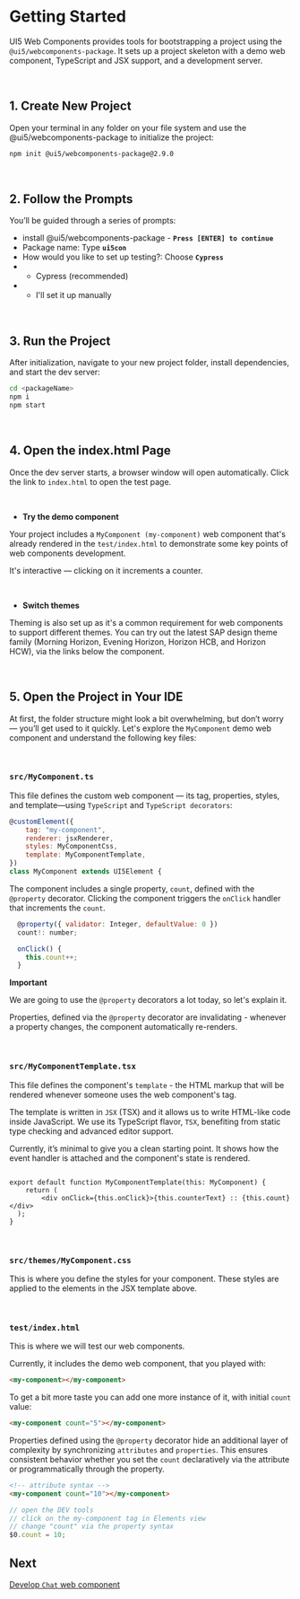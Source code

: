 # Getting Started

UI5 Web Components provides tools for bootstrapping a project using the `@ui5/webcomponents-package`. It sets up a project skeleton with a demo web component, TypeScript and JSX support, and a development server.

<br>

## 1. Create New Project

Open your terminal in any folder on your file system
and use the @ui5/webcomponents-package to initialize the project:


```sh
npm init @ui5/webcomponents-package@2.9.0
```

<br>

## 2. Follow the Prompts

You’ll be guided through a series of prompts:

- install @ui5/webcomponents-package - **`Press [ENTER] to continue`**
- Package name: Type **`ui5con`**
- How would you like to set up testing?: Choose **`Cypress`**
- - Cypress (recommended)
- - I'll set it up manually

<br>

## 3. Run the Project

After initialization, navigate to your new project folder, install dependencies,
and start the dev server:

```sh
cd <packageName>
npm i
npm start
```

<br>

## 4. Open the index.html Page

Once the dev server starts, a browser window will open automatically.
Click the link to `index.html` to open the test page.

<br>

- **Try the demo component**

Your project includes a `MyComponent (my-component)` web component that's already rendered in the `test/index.html` to demonstrate some key points of web components development.

It's interactive — clicking on it increments a counter.

<br>

- **Switch themes**
  
Theming is also set up as it's a common requirement for web components to support different themes. You can try out the latest SAP design theme family (Morning Horizon, Evening Horizon, Horizon HCB, and Horizon HCW), via the links below the component.

<br>


## 5. Open the Project in Your IDE

At first, the folder structure might look a bit overwhelming, but don’t worry — you’ll get used to it quickly.
Let's explore the `MyComponent` demo web component and understand the following key files:

<br>

### **`src/MyComponent.ts`**

This file defines the custom web component — its tag, properties, styles, and template—using `TypeScript` and `TypeScript decorators`:

```js
@customElement({
	tag: "my-component",
	renderer: jsxRenderer,
	styles: MyComponentCss,
	template: MyComponentTemplate,
})
class MyComponent extends UI5Element {
```

The component includes a single property, `count`, defined with the `@property` decorator.
Clicking the component triggers the `onClick` handler that increments the `count`.

```js
  @property({ validator: Integer, defaultValue: 0 })
  count!: number;

  onClick() {
    this.count++;
  }
```

**Important** 

We are going to use the `@property` decorators a lot today, so let's explain it.

Properties, defined via the `@property` decorator are invalidating - whenever a property changes, the component automatically re-renders.




<br>

### **`src/MyComponentTemplate.tsx`**

This file defines the component's `template` - the HTML markup that will be rendered whenever someone uses the web component's tag. 

The template is written in `JSX` (TSX) and it allows us to write HTML-like code inside JavaScript. We use its TypeScript flavor, `TSX`, benefiting from static type checking and advanced editor support.


Currently, it’s minimal to give you a clean starting point.
It shows how the event handler is attached and the component's state is rendered.

```tsx

export default function MyComponentTemplate(this: MyComponent) {
	return (
		<div onClick={this.onClick}>{this.counterText} :: {this.count}</div>
  );
}
```

<br>

### **`src/themes/MyComponent.css`**

This is where you define the styles for your component.
These styles are applied to the elements in the JSX template above.

<br>

### **`test/index.html`**

This is where we will test our web components.

 Currently, it includes the demo web component, that you played with:
```html
<my-component></my-component>
```

To get a bit more taste you can add one more instance of it, with initial `count` value:

```html
<my-component count="5"></my-component>
```

Properties defined using the `@property` decorator hide an additional layer of complexity by synchronizing `attributes` and `properties`. This ensures consistent behavior whether you set the `count` declaratively via the attribute or programmatically through the property.

```html
<!-- attribute syntax -->
<my-component count="10"></my-component>
```

```js
// open the DEV tools
// click on the my-component tag in Elements view
// change "count" via the property syntax
$0.count = 10;
```


## Next

[Develop `Chat` web component](./2_Develop_Chat.md)